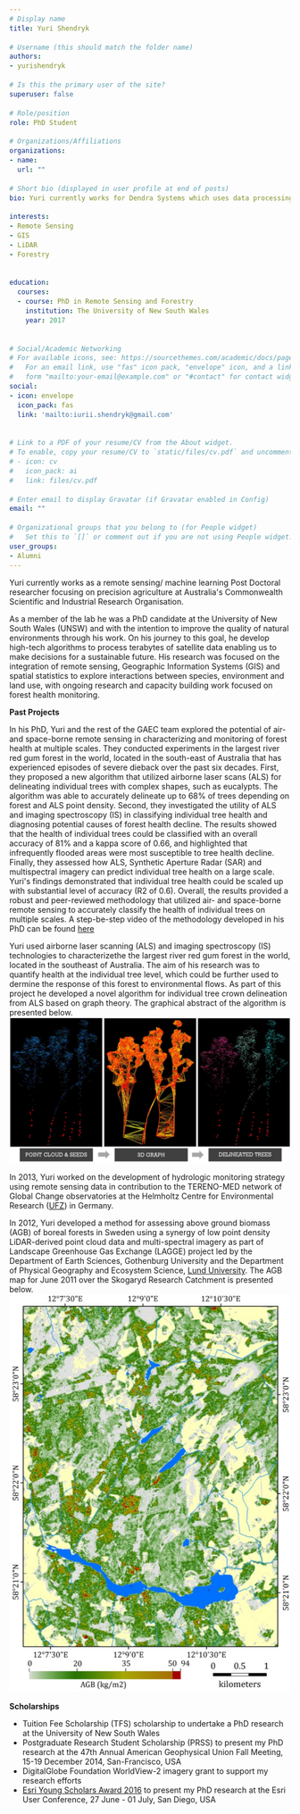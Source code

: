 ```yaml
---
# Display name
title: Yuri Shendryk

# Username (this should match the folder name)
authors:
- yurishendryk

# Is this the primary user of the site?
superuser: false

# Role/position
role: PhD Student

# Organizations/Affiliations
organizations:
- name: 
  url: ""

# Short bio (displayed in user profile at end of posts)
bio: Yuri currently works for Dendra Systems which uses data processing to monitor and restore ecosystems. You can read more about this work <a href="https://dendra.io/"> here. </a>

interests:
- Remote Sensing
- GIS
- LiDAR
- Forestry


education:
  courses:
  - course: PhD in Remote Sensing and Forestry
    institution: The University of New South Wales
    year: 2017


# Social/Academic Networking
# For available icons, see: https://sourcethemes.com/academic/docs/page-builder/#icons
#   For an email link, use "fas" icon pack, "envelope" icon, and a link in the
#   form "mailto:your-email@example.com" or "#contact" for contact widget.
social:
- icon: envelope
  icon_pack: fas
  link: 'mailto:iurii.shendryk@gmail.com'


# Link to a PDF of your resume/CV from the About widget.
# To enable, copy your resume/CV to `static/files/cv.pdf` and uncomment the lines below.
# - icon: cv
#   icon_pack: ai
#   link: files/cv.pdf

# Enter email to display Gravatar (if Gravatar enabled in Config)
email: ""

# Organizational groups that you belong to (for People widget)
#   Set this to `[]` or comment out if you are not using People widget.
user_groups:
- Alumni
---
```


Yuri currently works as a remote sensing/ machine learning Post Doctoral researcher focusing on precision agriculture at Australia's Commonwealth Scientific and Industrial Research Organisation. 

As a member of the lab he was a PhD candidate at the University of New South Wales (UNSW) and with the intention to improve the quality of natural environments through his work. On his journey to this goal, he develop high-tech algorithms to process terabytes of satellite data enabling us to make decisions for a sustainable future. His research was focused on the integration of remote sensing, Geographic Information Systems (GIS) and spatial statistics to explore interactions between species, environment and land use, with ongoing research and capacity building work focused on forest health monitoring.

<b>Past Projects</b>

In his PhD, Yuri and the rest of the GAEC team explored the potential of air- and space-borne remote sensing in characterizing and monitoring of forest health at multiple scales. They conducted experiments in the largest river red gum forest in the world, located in the south-east of Australia that has experienced episodes of severe dieback over the past six decades. First, they proposed a new algorithm that utilized airborne laser scans (ALS) for delineating individual trees with complex shapes, such as eucalypts. The algorithm was able to accurately delineate up to 68% of trees depending on forest and ALS point density. Second, they investigated the utility of ALS and imaging spectroscopy (IS) in classifying individual tree health and diagnosing potential causes of forest health decline. The results showed that the health of individual trees could be classified with an overall accuracy of 81% and a kappa score of 0.66, and highlighted that infrequently flooded areas were most susceptible to tree health decline. Finally, they assessed how ALS, Synthetic Aperture Radar (SAR) and multispectral imagery can predict individual tree health on a large scale. Yuri's findings demonstrated that individual tree health could be scaled up with substantial level of accuracy (R2 of 0.6). Overall, the results provided a robust and peer-reviewed methodology that utilized air- and space-borne remote sensing to accurately classify the health of individual trees on multiple scales. A step-be-step video of the methodology developed in his PhD can be found <a href="https://www.youtube.com/watch?v=xI937fpA7mM"> here</a>

Yuri used airborne laser scanning (ALS) and imaging spectroscopy (IS) technologies to characterizethe the largest river red gum forest in the world, located in the southeast of Australia. The aim of his research was to quantify health at the individual tree level, which could be further used to dermine the response of this forest to environmental flows. As part of this project he developed a novel algorithm for individual tree crown delineation from ALS based on graph theory. The graphical abstract of the algorithm is presented below.
<img src="abstract.png" alt="image is not available"> 

In 2013, Yuri worked on the development of hydrologic monitoring strategy using remote sensing data in contribution to the TERENO-MED network of Global Change observatories at the Helmholtz Centre for Environmental Research (<a href="https://www.ufz.de/index.php?en=33573">UFZ</a>) in Germany.

In 2012, Yuri developed a method for assessing above ground biomass (AGB) of boreal forests in Sweden using a synergy of low point density LiDAR-derived point cloud data and multi-spectral imagery as part of Landscape Greenhouse Gas Exchange (LAGGE) project led by the Department of Earth Sciences, Gothenburg University and the Department of Physical Geography and Ecosystem Science, <a href="https://www.nateko.lu.se/">Lund University</a>. The AGB map for June 2011 over the Skogaryd Research Catchment is presented below.
<img src="AGB_map.png" alt="image is not available"> 

<b>Scholarships</b>
- Tuition Fee Scholarship (TFS) scholarship to undertake a PhD research at the University of New South Wales
- Postgraduate Research Student Scholarship (PRSS) to present my PhD research at the 47th Annual American Geophysical Union Fall Meeting, 15-19 December 2014, San-Francisco, USA
- DigitalGlobe Foundation WorldView-2 imagery grant to support my research efforts
- <a href="https://esriaustralia.com.au/esri-young-scholar-award#EYSA_2016">Esri Young Scholars Award 2016</a> to present my PhD research at the Esri User Conference, 27 June - 01 July, San Diego, USA
